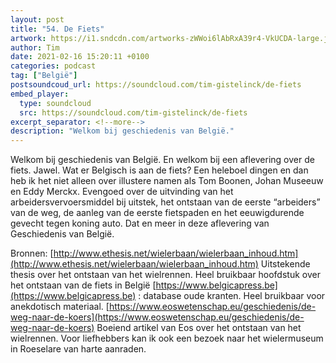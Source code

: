 ```yaml
---
layout: post
title: "54. De Fiets"
artwork: https://i1.sndcdn.com/artworks-zWWoi6lAbRxA39r4-VkUCDA-large.jpg
author: Tim
date: 2021-02-16 15:20:11 +0100
categories: podcast
tag: ["België"]
postsoundcoud_url: https://soundcloud.com/tim-gistelinck/de-fiets
embed_player:
  type: soundcloud
  src: https://soundcloud.com/tim-gistelinck/de-fiets
excerpt_separator: <!--more-->
description: "Welkom bij geschiedenis van België."
---
```

Welkom bij geschiedenis van België. En welkom bij een aflevering over de fiets. Jawel. Wat er Belgisch is aan de fiets? Een heleboel dingen en dan heb ik het niet alleen over illustere namen als Tom Boonen, Johan Museeuw en Eddy Merckx. Evengoed over de uitvinding van het arbeidersvervoersmiddel bij uitstek, het ontstaan van de eerste “arbeiders” van de weg, de aanleg van de eerste fietspaden en het eeuwigdurende gevecht tegen koning auto. Dat en meer in deze aflevering van Geschiedenis van België.

Bronnen:
[http://www.ethesis.net/wielerbaan/wielerbaan_inhoud.htm](http://www.ethesis.net/wielerbaan/wielerbaan_inhoud.htm) Uitstekende thesis over het ontstaan van het wielrennen. Heel bruikbaar hoofdstuk over het ontstaan van de fiets in België
[https://www.belgicapress.be](https://www.belgicapress.be) : database oude kranten. Heel bruikbaar voor anekdotisch materiaal.
[https://www.eoswetenschap.eu/geschiedenis/de-weg-naar-de-koers](https://www.eoswetenschap.eu/geschiedenis/de-weg-naar-de-koers) Boeiend artikel van Eos over het ontstaan van het wielrennen.
Voor liefhebbers kan ik ook een bezoek naar het wielermuseum in Roeselare van harte aanraden.